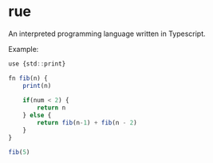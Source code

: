 # rue
An interpreted programming language written in Typescript.

Example:

```ts
use {std::print}

fn fib(n) {
	print(n)
	
	if(num < 2) {
        return n
    } else {
        return fib(n-1) + fib(n - 2)
    }
}

fib(5)
```
